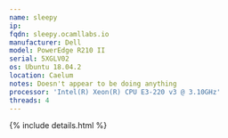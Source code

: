 ```yaml
---
name: sleepy
ip:
fqdn: sleepy.ocamllabs.io
manufacturer: Dell
model: PowerEdge R210 II
serial: 5XGLV02
os: Ubuntu 18.04.2
location: Caelum
notes: Doesn't appear to be doing anything
processor: 'Intel(R) Xeon(R) CPU E3-220 v3 @ 3.10GHz'
threads: 4
---
```

{% include details.html %} 

